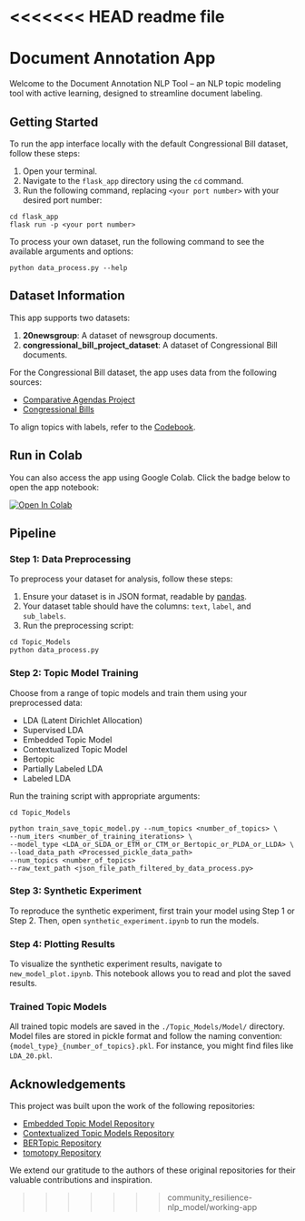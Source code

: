 <<<<<<< HEAD
readme file
=======
# Document Annotation App

Welcome to the Document Annotation NLP Tool – an NLP topic modeling tool with active learning, designed to streamline document labeling.

## Getting Started

To run the app interface locally with the default Congressional Bill dataset, follow these steps:

1. Open your terminal.
2. Navigate to the `flask_app` directory using the `cd` command.
3. Run the following command, replacing `<your port number>` with your desired port number:

```
cd flask_app
flask run -p <your port number>
```

To process your own dataset, run the following command to see the available arguments and options:

```
python data_process.py --help
```

## Dataset Information

This app supports two datasets:

1. **20newsgroup**: A dataset of newsgroup documents.
2. **congressional_bill_project_dataset**: A dataset of Congressional Bill documents.

For the Congressional Bill dataset, the app uses data from the following sources:
- [Comparative Agendas Project](https://www.comparativeagendas.net/us)
- [Congressional Bills](http://www.congressionalbills.org)

To align topics with labels, refer to the [Codebook](https://comparativeagendas.s3.amazonaws.com/codebookfiles/Codebook_PAP_2019.pdf).

## Run in Colab

You can also access the app using Google Colab. Click the badge below to open the app notebook:

[![Open In Colab](https://colab.research.google.com/assets/colab-badge.svg)](https://colab.research.google.com/github/Pinafore/2023-document-annotation/blob/working-app/synthetic_experiment.ipynb)

## Pipeline

### Step 1: Data Preprocessing

To preprocess your dataset for analysis, follow these steps:

1. Ensure your dataset is in JSON format, readable by [pandas](https://pandas.pydata.org/docs/reference/api/pandas.read_json.html).
2. Your dataset table should have the columns: `text`, `label`, and `sub_labels`.
3. Run the preprocessing script:

  ```
  cd Topic_Models
  python data_process.py 
  ```

### Step 2: Topic Model Training

Choose from a range of topic models and train them using your preprocessed data:

- LDA (Latent Dirichlet Allocation)
- Supervised LDA
- Embedded Topic Model
- Contextualized Topic Model
- Bertopic
- Partially Labeled LDA
- Labeled LDA

Run the training script with appropriate arguments:

```
cd Topic_Models

python train_save_topic_model.py --num_topics <number_of_topics> \ 
--num_iters <number_of_training_iterations> \
--model_type <LDA_or_SLDA_or_ETM_or_CTM_or_Bertopic_or_PLDA_or_LLDA> \
--load_data_path <Processed_pickle_data_path>
--num_topics <number_of_topics>
--raw_text_path <json_file_path_filtered_by_data_process.py>
```

### Step 3: Synthetic Experiment

To reproduce the synthetic experiment, first train your model using Step 1 or Step 2. Then, open `synthetic_experiment.ipynb` to run the models.

### Step 4: Plotting Results

To visualize the synthetic experiment results, navigate to `new_model_plot.ipynb`. This notebook allows you to read and plot the saved results.

### Trained Topic Models

All trained topic models are saved in the `./Topic_Models/Model/` directory. Model files are stored in pickle format and follow the naming convention: `{model_type}_{number_of_topics}.pkl`. For instance, you might find files like `LDA_20.pkl`.

## Acknowledgements

This project was built upon the work of the following repositories:

- [Embedded Topic Model Repository](https://github.com/lffloyd/embedded-topic-model/tree/main)
- [Contextualized Topic Models Repository](https://github.com/MilaNLProc/contextualized-topic-models)
- [BERTopic Repository](https://github.com/MaartenGr/BERTopic/tree/master)
- [tomotopy Repository](https://github.com/bab2min/tomotopy)

We extend our gratitude to the authors of these original repositories for their valuable contributions and inspiration.


>>>>>>> community_resilience-nlp_model/working-app
